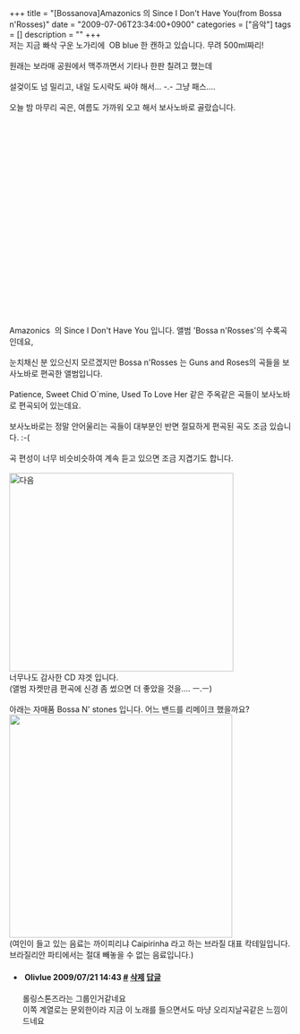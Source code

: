 +++
title = "[Bossanova]Amazonics 의 Since I Don't Have You(from Bossa n'Rosses)"
date = "2009-07-06T23:34:00+0900"
categories = ["음악"]
tags = []
description = ""
+++
<span class="copyright_entry" style="display:block;" title="[Bossanova]Amazonics 의 Since I Don't Have You(from Bossa n'Rosses)@@**@@http://shed.egloos.com/1925676"></span>저는 지금 빠삭 구운 노가리에&nbsp; OB blue 한 캔하고 있습니다. 무려 500ml짜리!
<br>
<br>원래는 보라매 공원에서 맥주까면서 기타나 한판 칠려고 했는데 
<br>
<br>설겆이도 넘 밀리고, 내일 도시락도 싸야 해서... -.- 그냥 패스....
<br>
<br>오늘 밤 마무리 곡은, 여름도 가까워 오고 해서 보사노바로 골랐습니다.
<br>
<br>
<object width="425" height="344"><embed src="http://www.youtube.com/v/XZFjzrWypzE&amp;hl=ko&amp;fs=1&amp;" type="application/x-shockwave-flash" allowscriptaccess="always" allowfullscreen="true" width="425" height="344"></object>
<br>
<br>Amazonics&nbsp; 의 Since I Don't Have You 입니다. 앨범 'Bossa n'Rosses'의 수록곡인데요,
<br>
<br>눈치채신 분 있으신지 모르겠지만 Bossa n'Rosses 는 Guns and Roses의 곡들을 보사노바로 편곡한 앨범입니다.
<br>
<br>Patience, Sweet Chid O´mine, Used To Love Her 같은 주옥같은 곡들이 보사노바로 편곡되어 있는데요.
<br>
<br>보사노바로는 정말 안어울리는 곡들이 대부분인 반면 절묘하게 편곡된 곡도 조금 있습니다. :-(
<br>
<br>곡 편성이 너무 비슷비슷하여 계속 듣고 있으면 조금 지겹기도 합니다.
<br>
<br>
<span style="width: 640px;"><span style="position: relative;"><img style="width: 400px; height: 354px;" src="/attachment/1925676_1.jpg" id="imgb" title="다음" width="200" height="177"></span></span>
<br>너무나도 감사한 CD 쟈겟 입니다.
<br>(앨범 자켓만큼 편곡에 신경 좀 썼으면 더 좋았을 것을.... ㅡ.ㅡ)
<br>
<br>아래는 자매품 Bossa N' stones 입니다. 어느 밴드를 리메이크 했을까요?
<br>
<img border="0" onmouseover="this.style.cursor='pointer'" alt="" src="/attachment/1925676_2.jpg" width="398" height="398" onclick="Control.Modal.openDialog(this, event, 'http://pds15.egloos.com/pds/200907/22/82/a0003782_4a667ca171995.jpg', 398, 398);">
<br>(여인이 들고 있는 음료는 까이피리냐 Caipirinha 라고 하는 브라질 대표 칵테일입니다. 
<br>브라질리안 파티에서는 절대 빼놓을 수 없는 음료입니다.) 
<!--
       <rdf:RDF xmlns:rdf="http://www.w3.org/1999/02/22-rdf-syntax-ns#"
		    xmlns:dc="http://purl.org/dc/elements/1.1/"
		    xmlns:trackback="http://madskills.com/public/xml/rss/module/trackback/">
       <rdf:Description
	        rdf:about="http://shed.egloos.com/1925676"
	        dc:identifier="http://shed.egloos.com/1925676"
	        dc:title="[Bossanova]Amazonics 의 Since I Don't Have You(from Bossa n'Rosses)"
	        trackback:ping="http://shed.egloos.com/tb/1925676"/>
       </rdf:RDF>
       -->

<ul><li class="comment_item"> <h4 class="comment_writer_info"> <span class="comment_gravatar"><img src="http://md.egloos.com/img/eg/profile_anonymous.jpg" alt=""></span> <span class="comment_writer">Olivlue</span> <span class="comment_datetime" title="2009/07/21 14:43">2009/07/21 14:43</span> <span class="comment_link"><a name="7350208" href="http://shed.egloos.com/1925676#7350208" title="#">#</a> </span> <span class="comment_admin"> <a href="#" onclick="delComment_view('a0003782','1925676','7350208','','','0'); return false;">삭제</a> <a href="javascript:;" onclick="replyComment('replyform1925676','1925676','7350208',5,'','http://', '', 'http://shed.egloos.com/1925676#cmt','','0'); return false;" title="답글">답글</a> </span> <span class="comment_security"></span> </h4>
 <div id="comment_7350208">
  롤링스톤즈라는 그룹인거같네요
  <br>이쪽 계열로는 문외한이라 지금 이 노래를 들으면서도 마냥 오리지날곡같은 느낌이 드네요
 </div> 
 <div id="reply1925676_7350208" class="comment_write reply_write" style="display:none;"></div> </li></ul>